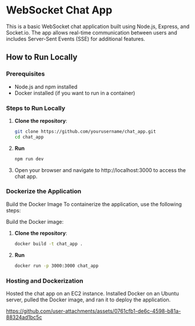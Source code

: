 # WebSocket Chat App

This is a basic WebSocket chat application built using Node.js, Express, and Socket.io. The app allows real-time communication between users and includes Server-Sent Events (SSE) for additional features.

## How to Run Locally

### Prerequisites

- Node.js and npm installed
- Docker installed (if you want to run in a container)

### Steps to Run Locally

1. **Clone the repository**:
   ```bash
   git clone https://github.com/yourusername/chat_app.git
   cd chat_app
   ```

2. **Run**
    ```bash
   npm run dev  
   ```

3. Open your browser and navigate to http://localhost:3000 to access the chat app.

### Dockerize the Application
Build the Docker Image
To containerize the application, use the following steps:

Build the Docker image:
1. **Clone the repository**:
   ```bash
   docker build -t chat_app .
   ```

2. **Run**
    ```bash
   docker run -p 3000:3000 chat_app
   ```
### Hosting and Dockerization

Hosted the chat app on an EC2 instance. Installed Docker on an Ubuntu server, pulled the Docker image, and ran it to deploy the application.

   


https://github.com/user-attachments/assets/0761cfb1-de6c-4598-b81a-88324ad1bc5c

